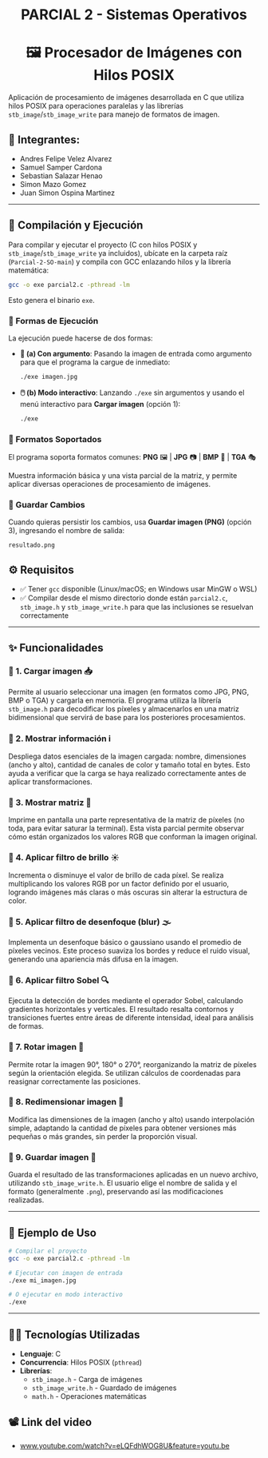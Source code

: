 <div align="center">
  <h1>PARCIAL 2 - Sistemas Operativos </h1>
  <h1> 🖼️ Procesador de Imágenes con Hilos POSIX</h1>
</div>

Aplicación de procesamiento de imágenes desarrollada en C que utiliza hilos POSIX para operaciones paralelas y las librerías `stb_image`/`stb_image_write` para manejo de formatos de imagen.


## 👥 Integrantes:
- Andres Felipe Velez Alvarez
- Samuel Samper Cardona
- Sebastian Salazar Henao
- Simon Mazo Gomez
- Juan Simon Ospina Martinez

---

## 🔧 Compilación y Ejecución

Para compilar y ejecutar el proyecto (C con hilos POSIX y `stb_image`/`stb_image_write` ya incluidos), ubícate en la carpeta raíz (`Parcial-2-SO-main`) y compila con GCC enlazando hilos y la librería matemática:

```bash
gcc -o exe parcial2.c -pthread -lm
```

Esto genera el binario `exe`.

### 🚀 Formas de Ejecución

La ejecución puede hacerse de dos formas:

- **📂 (a) Con argumento**: Pasando la imagen de entrada como argumento para que el programa la cargue de inmediato:
  ```bash
  ./exe imagen.jpg
  ```

- **🖱️ (b) Modo interactivo**: Lanzando `./exe` sin argumentos y usando el menú interactivo para **Cargar imagen** (opción 1):
  ```bash
  ./exe
  ```

### 📁 Formatos Soportados

El programa soporta formatos comunes: **PNG** 🖼️ | **JPG** 📷 | **BMP** 🎨 | **TGA** 🎭

Muestra información básica y una vista parcial de la matriz, y permite aplicar diversas operaciones de procesamiento de imágenes.

### 💾 Guardar Cambios

Cuando quieras persistir los cambios, usa **Guardar imagen (PNG)** (opción 3), ingresando el nombre de salida:
```
resultado.png
```

## ⚙️ Requisitos

- ✅ Tener `gcc` disponible (Linux/macOS; en Windows usar MinGW o WSL)
- ✅ Compilar desde el mismo directorio donde están `parcial2.c`, `stb_image.h` y `stb_image_write.h` para que las inclusiones se resuelvan correctamente

---

## ✨ Funcionalidades

### 🔹 1. Cargar imagen 📥
Permite al usuario seleccionar una imagen (en formatos como JPG, PNG, BMP o TGA) y cargarla en memoria. El programa utiliza la librería `stb_image.h` para decodificar los píxeles y almacenarlos en una matriz bidimensional que servirá de base para los posteriores procesamientos.

### 🔹 2. Mostrar información ℹ️
Despliega datos esenciales de la imagen cargada: nombre, dimensiones (ancho y alto), cantidad de canales de color y tamaño total en bytes. Esto ayuda a verificar que la carga se haya realizado correctamente antes de aplicar transformaciones.

### 🔹 3. Mostrar matriz 🔢
Imprime en pantalla una parte representativa de la matriz de píxeles (no toda, para evitar saturar la terminal). Esta vista parcial permite observar cómo están organizados los valores RGB que conforman la imagen original.

### 🔹 4. Aplicar filtro de brillo ☀️
Incrementa o disminuye el valor de brillo de cada píxel. Se realiza multiplicando los valores RGB por un factor definido por el usuario, logrando imágenes más claras o más oscuras sin alterar la estructura de color.

### 🔹 5. Aplicar filtro de desenfoque (blur) 🌫️
Implementa un desenfoque básico o gaussiano usando el promedio de píxeles vecinos. Este proceso suaviza los bordes y reduce el ruido visual, generando una apariencia más difusa en la imagen.

### 🔹 6. Aplicar filtro Sobel 🔍
Ejecuta la detección de bordes mediante el operador Sobel, calculando gradientes horizontales y verticales. El resultado resalta contornos y transiciones fuertes entre áreas de diferente intensidad, ideal para análisis de formas.

### 🔹 7. Rotar imagen 🔄
Permite rotar la imagen 90°, 180° o 270°, reorganizando la matriz de píxeles según la orientación elegida. Se utilizan cálculos de coordenadas para reasignar correctamente las posiciones.

### 🔹 8. Redimensionar imagen 📐
Modifica las dimensiones de la imagen (ancho y alto) usando interpolación simple, adaptando la cantidad de píxeles para obtener versiones más pequeñas o más grandes, sin perder la proporción visual.

### 🔹 9. Guardar imagen 💾
Guarda el resultado de las transformaciones aplicadas en un nuevo archivo, utilizando `stb_image_write.h`. El usuario elige el nombre de salida y el formato (generalmente `.png`), preservando así las modificaciones realizadas.

---

## 📝 Ejemplo de Uso

```bash
# Compilar el proyecto
gcc -o exe parcial2.c -pthread -lm

# Ejecutar con imagen de entrada
./exe mi_imagen.jpg

# O ejecutar en modo interactivo
./exe
```

---

## 👨‍💻 Tecnologías Utilizadas

- **Lenguaje**: C
- **Concurrencia**: Hilos POSIX (`pthread`)
- **Librerías**: 
  - `stb_image.h` - Carga de imágenes
  - `stb_image_write.h` - Guardado de imágenes
  - `math.h` - Operaciones matemáticas
 
## 📽️ Link del video

- www.youtube.com/watch?v=eLQFdhWOG8U&feature=youtu.be
